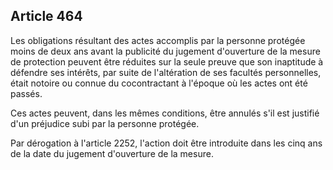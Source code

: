 Article 464
----
Les obligations résultant des actes accomplis par la personne protégée moins de
deux ans avant la publicité du jugement d'ouverture de la mesure de protection
peuvent être réduites sur la seule preuve que son inaptitude à défendre ses
intérêts, par suite de l'altération de ses facultés personnelles, était notoire
ou connue du cocontractant à l'époque où les actes ont été passés.

Ces actes peuvent, dans les mêmes conditions, être annulés s'il est justifié
d'un préjudice subi par la personne protégée.

Par dérogation à l'article 2252, l'action doit être introduite dans les cinq ans
de la date du jugement d'ouverture de la mesure.
